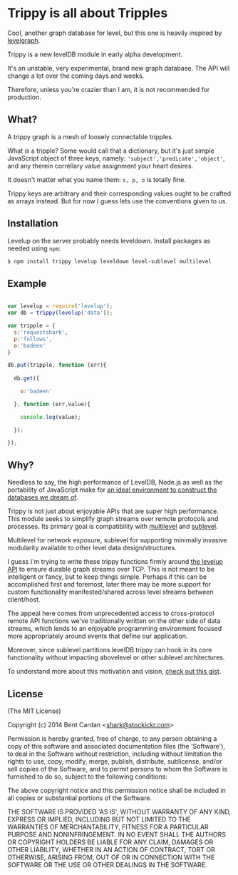 Trippy is all about Tripples
======

Cool, another graph database for level, but this one is heavily inspired by [levelgraph](https://github.com/mcollina/levelgraph). 

Trippy is a new levelDB module in early alpha development.

It's an unstable, very experimental, brand new graph database. The API will change a lot over the coming days and weeks.

Therefore, unless you're crazier than I am, it is not recommended for production.


What?
------------

A trippy graph is a mesh of loosely connectable tripples. 

What is a tripple? Some would call that a dictionary, but it's just simple JavaScript object of three keys, namely: `'subject','predicate','object'`, and any therein correllary value assignment your heart desires. 

It doesn't matter what you name them: `s, p, o` is totally fine. 

Trippy keys are arbitrary and their corresponding values ought to be crafted as arrays instead. But for now I guess lets use the conventions given to us.


Installation
------------

Levelup on the server probably needs leveldown. Install packages as needed using `npm`:

``` bash
$ npm install trippy levelup leveldown level-sublevel multilevel
```

Example
-------


``` js

var levelup = require('levelup');
var db = trippy(levelup('data'));

var tripple = {
  s:'requestshark',
  p:'follows',
  o:'badeen'
}

db.put(tripple, function (err){
  
  db.get({

    o:'badeen'

  }, function (err,value){

    console.log(value);

  });

});

```

Why?
------------

Needless to say, the high performance of LevelDB, Node.js as well as the portability of JavaScript make for [an ideal environment to construct the databases we dream of](https://github.com/rvagg/node-levelup/wiki/Resources). 

Trippy is not just about enjoyable APIs that are super high performance. This module seeks to simplify graph streams over remote protocols and processes. Its primary goal is compatibility with [multilevel](https://github.com/juliangruber/multilevel) and [sublevel](https://github.com/dominictarr/level-sublevel).

Multilevel for network exposure, sublevel for supporting minimally invasive modularity available to other level data design/structures.

I guess I'm trying to write these trippy functions firmly around [the levelup API](https://github.com/rvagg/node-levelup#api) to ensure durable graph streams over TCP. This is not meant to be intelligent or fancy, but to keep things simple. Perhaps if this can be accomplished first and foremost, later there may be more support for custom functionality manifested/shared across level streams between client/host. 

The appeal here comes from unprecedented access to cross-protocol remote API functions we've traditionally written on the other side of data streams, which lends to an enjoyable programming environment focused more appropriately around events that define our application.

Moreover, since sublevel partitions levelDB trippy can hook in its core functionality without impacting abovelevel or other sublevel architectures.

To understand more about this motivation and vision, [check out this gist](https://gist.github.com/rvagg/8345644).



License
-------

(The MIT License)

Copyright (c) 2014 Bent Cardan &lt;shark@stockickr.com&gt;

Permission is hereby granted, free of charge, to any person obtaining
a copy of this software and associated documentation files (the
'Software'), to deal in the Software without restriction, including
without limitation the rights to use, copy, modify, merge, publish,
distribute, sublicense, and/or sell copies of the Software, and to
permit persons to whom the Software is furnished to do so, subject to
the following conditions:

The above copyright notice and this permission notice shall be
included in all copies or substantial portions of the Software.

THE SOFTWARE IS PROVIDED 'AS IS', WITHOUT WARRANTY OF ANY KIND,
EXPRESS OR IMPLIED, INCLUDING BUT NOT LIMITED TO THE WARRANTIES OF
MERCHANTABILITY, FITNESS FOR A PARTICULAR PURPOSE AND NONINFRINGEMENT.
IN NO EVENT SHALL THE AUTHORS OR COPYRIGHT HOLDERS BE LIABLE FOR ANY
CLAIM, DAMAGES OR OTHER LIABILITY, WHETHER IN AN ACTION OF CONTRACT,
TORT OR OTHERWISE, ARISING FROM, OUT OF OR IN CONNECTION WITH THE
SOFTWARE OR THE USE OR OTHER DEALINGS IN THE SOFTWARE.
